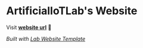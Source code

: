
# ArtificialIoTLab's Website

Visit **[website url](#)** 🚀

_Built with [Lab Website Template](https://greene-lab.gitbook.io/lab-website-template-docs)_

